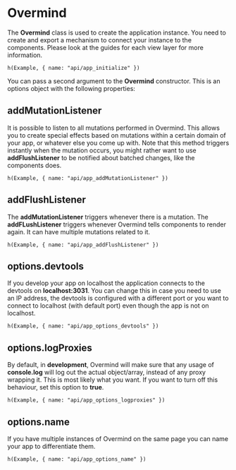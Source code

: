 # Overmind

The **Overmind** class is used to create the application instance. You need to create and export a mechanism to connect your instance to the components. Please look at the guides for each view layer for more information.

```marksy
h(Example, { name: "api/app_initialize" })
```

You can pass a second argument to the **Overmind** constructor. This is an options object with the following properties:

## addMutationListener

It is possible to listen to all mutations performed in Overmind. This allows you to create special effects based on mutations within a certain domain of your app, or whatever else you come up with. Note that this method triggers instantly when the mutation occurs, you might rather want to use **addFlushListener** to be notified about batched changes, like the components does.

```marksy
h(Example, { name: "api/app_addMutationListener" })
```

## addFlushListener

The **addMutationListener** triggers whenever there is a mutation. The **addFLushListener** triggers whenever Overmind tells components to render again. It can have multiple mutations related to it.

```marksy
h(Example, { name: "api/app_addFlushListener" })
```


## options.devtools
If you develop your app on localhost the application connects to the devtools on **localhost:3031**. You can change this in case you need to use an IP address, the devtools is configured with a different port or you want to connect to localhost (with default port) even though the app is not on localhost.

```marksy
h(Example, { name: "api/app_options_devtools" })
```

## options.logProxies
By default, in **development**, Overmind will make sure that any usage of **console.log** will log out the actual object/array, instead of any proxy wrapping it. This is most likely what you want. If you want to turn off this behaviour, set this option to **true**.

```marksy
h(Example, { name: "api/app_options_logproxies" })
```

## options.name
If you have multiple instances of Overmind on the same page you can name your app to differentiate them.

```marksy
h(Example, { name: "api/app_options_name" })
```
